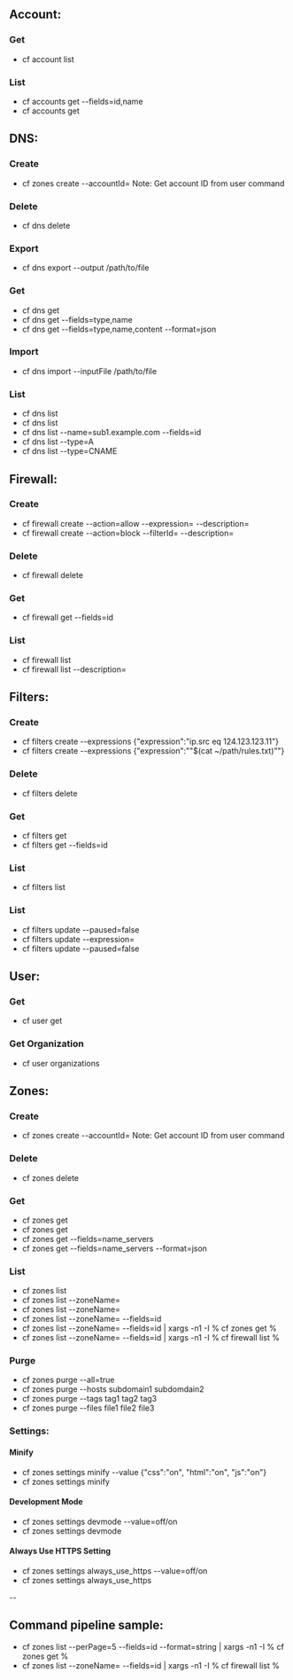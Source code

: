 ## Account:

### Get
- cf account list

### List
- cf accounts get <accountId> --fields=id,name
- cf accounts get <accountId>

## DNS:

### Create
- cf zones create <zoneName> --accountId=<accountId>
Note: Get account ID from user command

### Delete
- cf dns delete <zoneName> <record>

### Export
- cf dns export <zone> --output /path/to/file

### Get
- cf dns get <zone> <record>
- cf dns get <zoneName> <record> --fields=type,name
- cf dns get <zoneName> <record> --fields=type,name,content --format=json

### Import
- cf dns import <zone> --inputFile /path/to/file

### List
- cf dns list <zoneId>
- cf dns list <zoneName>
- cf dns list <zoneName> --name=sub1.example.com --fields=id
- cf dns list <zoneName> --type=A
- cf dns list <zoneName> --type=CNAME

## Firewall:

### Create
- cf firewall create <zone> --action=allow --expression=<expression> --description=<description>
- cf firewall create <zone> --action=block --filterId=<filterId> --description=<description>

### Delete
- cf firewall delete <zoneName> <firewallId>

### Get
- cf firewall get <zoneName> <firewallId> --fields=id

### List
- cf firewall list <zone>
- cf firewall list <zone> --description=<description>

## Filters:

### Create
- cf filters create <zone> --expressions {\"expression\":\"ip.src eq 124.123.123.11\"}
- cf filters create <zone> --expressions {\"expression\":\""$(cat ~/path/rules.txt)"\"}

### Delete
- cf filters delete <zone> <filterId>

### Get
- cf filters get <zone> <filterId>
- cf filters get <zone> <filterId> --fields=id

### List
- cf filters list <zone>

### List
- cf filters update <zone> <filterId> --paused=false
- cf filters update <zone> <filterId> --expression=<expression>
- cf filters update <zone> <filterId> --paused=false

## User:

### Get
- cf user get

### Get Organization
- cf user organizations

## Zones:

### Create
- cf zones create <zoneName> --accountId=<accountId>
Note: Get account ID from user command

### Delete
- cf zones delete <zoneName>

### Get
- cf zones get <zoneID>
- cf zones get <zoneName>
- cf zones get <zoneName> --fields=name_servers
- cf zones get <zoneName> --fields=name_servers --format=json

### List
- cf zones list <zone1>
- cf zones list --zoneName=<zone1>
- cf zones list --zoneName=<zone1> <zone2>
- cf zones list --zoneName=<zone1> <zone2> --fields=id
- cf zones list --zoneName=<zone1> <zone2> --fields=id | xargs -n1 -I % cf zones get %
- cf zones list --zoneName=<zone1> <zone2> --fields=id | xargs -n1 -I % cf firewall list  %

### Purge
- cf zones purge <zone> --all=true
- cf zones purge <zone> --hosts subdomain1 subdomdain2
- cf zones purge <zone> --tags tag1 tag2 tag3
- cf zones purge <zone> --files file1 file2 file3

### Settings:

#### Minify
- cf zones settings minify <zone> --value {\"css\":\"on\", \"html\":\"on\", \"js\":\"on\"}
- cf zones settings minify <zone>

#### Development Mode
- cf zones settings devmode <zone> --value=off/on
- cf zones settings devmode <zone>

#### Always Use HTTPS Setting
- cf zones settings always_use_https <zone> --value=off/on
- cf zones settings always_use_https <zone>

--

## Command pipeline sample:

- cf zones list --perPage=5 --fields=id --format=string | xargs -n1 -I % cf zones get %
- cf zones list --zoneName=<zone1> <zone2> <zone3> --fields=id | xargs -n1 -I % cf firewall list  %
